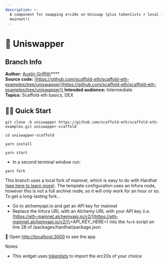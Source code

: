 ```yaml
---
description: >-
  A component for swapping erc20s on Uniswap (plus tokenlists + local forks of
  mainnet!)
---
```


# 🦄 Uniswapper

## Branch Info

**Author:** [Austin Griffith](https://github.com/austintgriffith)****\
**Source code:** [https://github.com/scaffold-eth/scaffold-eth-examples/tree/uniswapper](https://github.com/scaffold-eth/scaffold-eth-examples/tree/uniswapper)\
**Intended audience:** Intermediate\
**Topics:** Scaffold-eth basics, DEX

## 🏃‍♀️ Quick Start

```
git clone -b uniswapper https://github.com/scaffold-eth/scaffold-eth-examples.git uniswapper-scaffold

cd uniswapper-scaffold
```

```
yarn install
```

```
yarn start
```

* In a second terminal window run:

```
yarn fork
```

This branch uses a local fork of mainnet, which is easy to do with Hardhat ([see here to learn more](https://hardhat.org/guides/mainnet-forking.html)). The template configuration uses an Infura node, however this is not a full archive node, so it will only work for an hour or so. To get a long-lasting fork...

* Go to alchemyapi.io and get an API key for mainnet
* Replace the Infura URL with an Alchemy URL with your API key (i.e. [https://eth-mainnet.alchemyapi.io/v2/](https://eth-mainnet.alchemyapi.io/v2/)\<API\_KEY\_HERE>) into the `fork` script on line 28 of /packages/hardhat/package.json

📱 Open [http://localhost:3000](http://localhost:3000/) to see the app

Notes:

* This widget uses [tokenlists](https://tokenlists.org/) to import the erc20s of your choice
